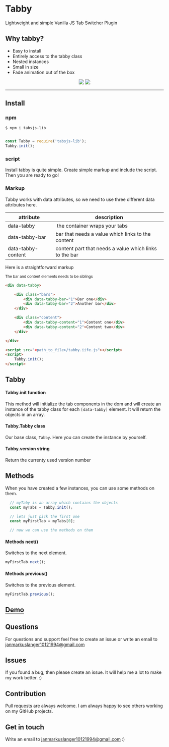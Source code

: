 # Tabby

Lightweight and simple Vanilla JS Tab Switcher Plugin

## Why tabby?
- Easy to install
- Entirely access to the tabby class 
- Nested instances
- Small in size
- Fade animation out of the box

<p align="center">
    <img src="https://badge.fury.io/js/tabsjs-lib.svg" />
    <img src="https://img.shields.io/github/size/janmarkuslanger/tabby/dist/tabby.iife.js.svg">
</p>

---


## Install

### npm

``` npm
$ npm i tabsjs-lib
```

``` javascript

const Tabby = require('tabsjs-lib');
Tabby.init();

```

### script

Install tabby is quite simple. Create simple markup and include the script. Then you are ready to go!

### Markup

Tabby works with data attributes, so we need to use three different data attributes here.

attribute | description
----------|-----------
data-tabby | the container wraps your tabs
data-tabby-bar | bar that needs a value which links to the content
data-tabby-content | content part that needs a value which links to the bar


Here is a straightforward markup

<sub>The bar and content elements needs to be siblings</sub>

``` html
<div data-tabby>

    <div class="bars">
        <div data-tabby-bar="1">Bar one</div>
        <div data-tabby-bar="2">Another bar</div>
    </div>

    <div class="content">
        <div data-tabby-content="1">Content one</div>
        <div data-tabby-content="2">Content two</div>
    </div>

</div>

<script src="<path_to_file>/tabby.iife.js"></script>
<script>
    Tabby.init();
</script>

```

## Tabby

#### Tabby.init **function**
This method will initialize the tab components in the dom and will create an instance of the tabby class
for each `[data-tabby]` element. It will return the objects in an array.

#### Tabby.Tabby **class**
Our base class, `Tabby`. Here you can create the instance by yourself.

#### Tabby.version **string**
Return the currenty used version number

## Methods

When you have created a few instances, you can use some methods on them.

``` javascript
  // myTaby is an array which contains the objects
  const myTabs = Tabby.init();

  // lets just pick the first one
  const myFirstTab = myTabs[0];

  // now we can use the methods on them
```

#### Methods next()
Switches to the next element.

``` javascript
myFirstTab.next();
```

#### Methods previous()
Switches to the previous element.

``` javascript
myFirstTab.previous();
```

## <a href="https://janmarkuslanger.github.io/tabby/">Demo</a>

## Questions
For questions and support feel free to create an issue or write an email to
janmarkuslanger10121994@gmail.com

## Issues
If you found a bug, then please create an issue. It will help me a lot to make my work better. :)

## Contribution
Pull requests are always welcome. I am always happy to see others working on
my GitHub projects.

## Get in touch
Write an email to janmarkuslanger10121994@gmail.com :)


